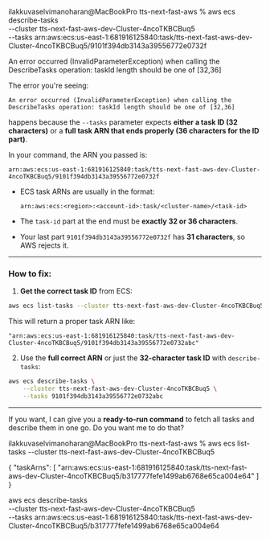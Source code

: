 ilakkuvaselvimanoharan@MacBookPro tts-next-fast-aws % aws ecs describe-tasks \
    --cluster tts-next-fast-aws-dev-Cluster-4ncoTKBCBuq5 \
    --tasks arn:aws:ecs:us-east-1:681916125840:task/tts-next-fast-aws-dev-Cluster-4ncoTKBCBuq5/9101f394db3143a39556772e0732f


An error occurred (InvalidParameterException) when calling the DescribeTasks operation: taskId length should be one of [32,36]


The error you're seeing:

```
An error occurred (InvalidParameterException) when calling the DescribeTasks operation: taskId length should be one of [32,36]
```

happens because the `--tasks` parameter expects **either a task ID (32 characters)** or a **full task ARN that ends properly (36 characters for the ID part)**.

In your command, the ARN you passed is:

```
arn:aws:ecs:us-east-1:681916125840:task/tts-next-fast-aws-dev-Cluster-4ncoTKBCBuq5/9101f394db3143a39556772e0732f
```

* ECS task ARNs are usually in the format:

  ```
  arn:aws:ecs:<region>:<account-id>:task/<cluster-name>/<task-id>
  ```
* The `task-id` part at the end must be **exactly 32 or 36 characters**.
* Your last part `9101f394db3143a39556772e0732f` has **31 characters**, so AWS rejects it.

---

### How to fix:

1. **Get the correct task ID** from ECS:

```bash
aws ecs list-tasks --cluster tts-next-fast-aws-dev-Cluster-4ncoTKBCBuq5
```

This will return a proper task ARN like:

```
"arn:aws:ecs:us-east-1:681916125840:task/tts-next-fast-aws-dev-Cluster-4ncoTKBCBuq5/9101f394db3143a39556772e0732abc"
```

2. Use the **full correct ARN** or just the **32-character task ID** with `describe-tasks`:

```bash
aws ecs describe-tasks \
    --cluster tts-next-fast-aws-dev-Cluster-4ncoTKBCBuq5 \
    --tasks 9101f394db3143a39556772e0732abc
```

---

If you want, I can give you a **ready-to-run command** to fetch all tasks and describe them in one go. Do you want me to do that?


ilakkuvaselvimanoharan@MacBookPro tts-next-fast-aws % aws ecs list-tasks --cluster tts-next-fast-aws-dev-Cluster-4ncoTKBCBuq5

{
    "taskArns": [
        "arn:aws:ecs:us-east-1:681916125840:task/tts-next-fast-aws-dev-Cluster-4ncoTKBCBuq5/b317777fefe1499ab6768e65ca004e64"
    ]
}

aws ecs describe-tasks \
    --cluster tts-next-fast-aws-dev-Cluster-4ncoTKBCBuq5 \
    --tasks arn:aws:ecs:us-east-1:681916125840:task/tts-next-fast-aws-dev-Cluster-4ncoTKBCBuq5/b317777fefe1499ab6768e65ca004e64
